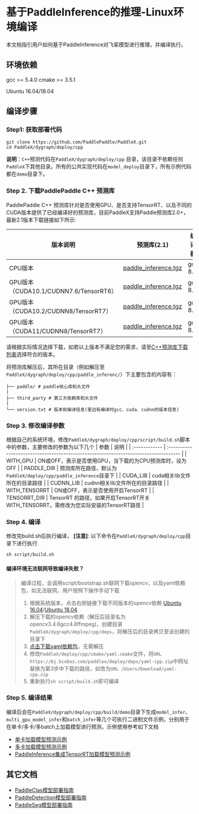 # 基于PaddleInference的推理-Linux环境编译

本文档指引用户如何基于PaddleInference对飞桨模型进行推理，并编译执行。

## 环境依赖
gcc >= 5.4.0
cmake >= 3.5.1

Ubuntu 16.04/18.04

## 编译步骤
### Step1: 获取部署代码
```
git clone https://github.com/PaddlePaddle/PaddleX.git
cd PaddleX/dygraph/deploy/cpp
```
**说明**：`C++`预测代码在`PaddleX/dygraph/deploy/cpp` 目录，该目录不依赖任何`PaddleX`下其他目录。所有的公共实现代码在`model_deploy`目录下，所有示例代码都在`demo`目录下。

### Step 2. 下载PaddlePaddle C++ 预测库
PaddlePaddle C++ 预测库针对是否使用GPU、是否支持TensorRT、以及不同的CUDA版本提供了已经编译好的预测库，目前PaddleX支持Paddle预测库2.0+，最新2.1版本下载链接如下所示:

| 版本说明                               | 预测库(2.1)                                                                                                                   | 编译器  |
| -------------------------------------- | ----------------------------------------------------------------------------------------------------------------------------- | ------- |
| CPU版本                                | [paddle_inference.tgz](https://paddle-inference-lib.bj.bcebos.com/2.1.0-cpu-avx-mkl/paddle_inference.tgz)                     | gcc 8.2 |
| GPU版本（CUDA10.1/CUDNN7.6/TensorRT6） | [ paddle_inference.tgz](https://paddle-inference-lib.bj.bcebos.com/2.1.0-gpu-cuda10.1-cudnn7-mkl-gcc8.2/paddle_inference.tgz) | gcc 8.2 |
| GPU版本（CUDA10.2/CUDNN8/TensorRT7）   | [ paddle_inference.tgz](https://paddle-inference-lib.bj.bcebos.com/2.1.0-gpu-cuda10.2-cudnn8-mkl-gcc8.2/paddle_inference.tgz) | gcc 8.2 |
| GPU版本（CUDA11/CUDNN8/TensorRT7）     | [ paddle_inference.tgz](https://paddle-inference-lib.bj.bcebos.com/2.1.0-gpu-cuda11.0-cudnn8-mkl-gcc8.2/paddle_inference.tgz) | gcc 8.2 |

请根据实际情况选择下载，如若以上版本不满足您的需求，请至[C++预测库下载列表](https://paddleinference.paddlepaddle.org.cn/v2.1/user_guides/download_lib.html)选择符合的版本。

将预测库解压后，其所在目录（例如解压至`PaddleX/dygraph/deploy/cpp/paddle_inferenc/`）下主要包含的内容有：

```
├── paddle/ # paddle核心库和头文件
|
├── third_party # 第三方依赖库和头文件
|
└── version.txt # 版本和编译信息(里边有编译时gcc、cuda、cudnn的版本信息)
```

### Step 3. 修改编译参数
根据自己的系统环境，修改`PaddleX/dygraph/deploy/cpp/script/build.sh`脚本中的参数，主要修改的参数为以下几个
| 参数          | 说明                                                                                 |
| :------------ | :----------------------------------------------------------------------------------- |
| WITH_GPU      | ON或OFF，表示是否使用GPU，当下载的为CPU预测库时，设为OFF                             |
| PADDLE_DIR    | 预测库所在路径，默认为`PaddleX/deploy/cpp/paddle_inference`目录下                    |
| CUDA_LIB      | cuda相关lib文件所在的目录路径                                                        |
| CUDNN_LIB     | cudnn相关lib文件所在的目录路径                                                       |
| WITH_TENSORRT | ON或OFF，表示是否使用开启TensorRT                                                    |
| TENSORRT_DIR  | TensorRT 的路径，如果开启TensorRT开关WITH_TENSORRT，需修改为您实际安装的TensorRT路径 |

### Step 4. 编译
修改完build.sh后执行编译， **[注意]**: 以下命令在`PaddleX/dygraph/deploy/cpp`目录下进行执行

```
sh script/build.sh
```
#### 编译环境无法联网导致编译失败？

> 编译过程，会调用script/bootstrap.sh联网下载opencv，以及yaml依赖包，如无法联网，用户按照下操作手动下载
>
> 1. 根据系统版本，点击右侧链接下载不同版本的opencv依赖 [Ubuntu 16.04](https://bj.bcebos.com/paddleseg/deploy/opencv3.4.6gcc4.8ffmpeg.tar.gz2)/[Ubuntu 18.04](https://bj.bcebos.com/paddlex/deploy/opencv3.4.6gcc4.8ffmpeg_ubuntu_18.04.tar.gz2)
> 2. 解压下载的opencv依赖（解压后目录名为opencv3.4.6gcc4.8ffmpeg)，创建目录`PaddleX/dygraph/deploy/cpp/deps`，将解压后的目录拷贝至该创建的目录下
> 3. [点击下载yaml依赖包](https://bj.bcebos.com/paddlex/deploy/deps/yaml-cpp.zip)，无需解压
> 4. 修改`PaddleX/deploy/cpp/cmake/yaml.cmake`文件，将`URL https://bj.bcebos.com/paddlex/deploy/deps/yaml-cpp.zip`中网址替换为第3步中下载的路径，如改为`URL /Users/Download/yaml-cpp.zip`
> 5. 重新执行`sh script/build.sh`即可编译



### Step 5. 编译结果

编译后会在`PaddleX/dygraph/deploy/cpp/build/demo`目录下生成`model_infer`、`multi_gpu_model_infer`和`batch_infer`等几个可执行二进制文件示例，分别用于在单卡/多卡/多batch上加载模型进行预测，示例使用参考如下文档

- [单卡加载模型预测示例](../../demo/model_infer.md)
- [多卡加载模型预测示例](../../demo/multi_gpu_model_infer.md)
- [PaddleInference集成TensorRT加载模型预测示例](../../demo/tensorrt_infer.md)



## 其它文档

- [PaddleClas模型部署指南](../../models/paddleclas.md)
- [PaddleDetection模型部署指南](../../models/paddledetection.md)
- [PaddleSeg模型部署指南](../../models/paddleseg.md)
